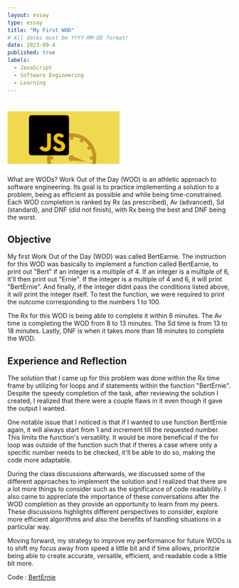 ```yaml
---
layout: essay
type: essay
title: "My First WOD"
# All dates must be YYYY-MM-DD format!
date: 2023-09-4
published: true
labels:
  - JavaScript
  - Software Engineering
  - Learning
---
```


# <img width="50%" class="rounded float-start pe-4" src="../img/Javascript.png">
What are WODs?
Work Out of the Day (WOD) is an athletic approach to software engineering. Its goal is to practice implementing a solution to a problem, being as efficient as possible and while being time-constrained. Each WOD completion is ranked by Rx (as prescribed), Av (advanced), Sd (standard), and DNF (did not finish), with Rx being the best and DNF being the worst.

## Objective
My first Work Out of the Day (WOD) was called BertEarnie. The instruction for this WOD was basically to implement a function called BertEarnie, to print out "Bert" if an integer is a multiple of 4. If an integer is a multiple of 6, it'll then print out "Ernie". If the integer is a multiple of 4 and 6, it will print "BertErnie". And finally, if the integer didnt pass the conditions listed above, it will print the integer itself. To test the function, we were required to print the outcome corresponding to the numbers 1 to 100.

The Rx for this WOD is being able to complete it within 6 minutes. The Av time is completing the WOD from 8 to 13 minutes. The Sd time is from 13 to 18 minutes. Lastly, DNF is when it takes more than 18 minutes to complete the WOD.

## Experience and Reflection
The solution that I came up for this problem was done within the Rx time frame by utilizing for loops and if statements within the function "BertErnie". Despite the speedy completion of the task, after reviewing the solution I created, I realized that there were a couple flaws in it even though it gave the output I wanted. 

One notable issue that I noticed is that if I wanted to use function BertErnie again, it will always start from 1 and increment till the requested number. This limits the function's versatility. It would be more beneficial if the for loop was outside of the function such that if theres a case where only a specific number needs to be checked, it'll be able to do so, making the code more adaptable.

During the class discussions afterwards, we discussed some of the different approaches to implement the solution and I realized that there are a lot more things to consider such as the significance of code readability. I also came to appreciate the importance of these conversations after the WOD completion as they provide an opportunity to learn from my peers. These discussions highlights different perspectives to consider, explore more efficient algorithms and also the benefits of handling situations in a particular way.

Moving forward, my strategy to improve my performance for future WODs is to shift my focus away from speed a little bit and if time allows, prioritzie being able to create accurate, versatile, efficient, and readable code a little bit more.


Code : <a href="https://jsfiddle.net/JoyTan/s4pkcx5o/11/">BertErnie</a>
